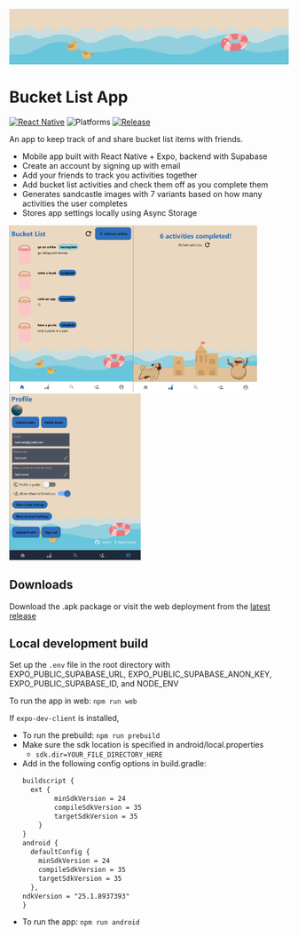 ![A banner displayed in the app of ocean waves, with two rubber ducks and a life ring overlayed on top.](assets/readme/banner.png)

# Bucket List App

[![React Native](https://img.shields.io/badge/React_Native-%2320232a.svg?logo=react&logoColor=%2361DAFB)](#)
![Platforms](https://img.shields.io/badge/platforms-android%2C_web-blue)
[![Release](https://img.shields.io/github/v/release/ollime/bucket-list-app)](https://github.com/ollime/bucket-list-app/releases)

An app to keep track of and share bucket list items with friends.

- Mobile app built with React Native + Expo, backend with Supabase
- Create an account by signing up with email
- Add your friends to track you activities together
- Add bucket list activities and check them off as you complete them
- Generates sandcastle images with 7 variants based on how many activities the user completes
- Stores app settings locally using Async Storage


<img src="assets/readme/home.png" alt="Page displaying bucket list activities" style="height:300px;" /><img src="assets/readme/castles.png" alt="Page with castles and completed activities" style="height:300px;" /><img src="assets/readme/dark-mode.png" alt="Accounts & settings page" style="height:300px;" />

## Downloads

Download the .apk package or visit the web deployment from the [latest release](https://github.com/ollime/bucket-list-app/releases)

## Local development build

Set up the `.env` file in the root directory with EXPO_PUBLIC_SUPABASE_URL, EXPO_PUBLIC_SUPABASE_ANON_KEY, EXPO_PUBLIC_SUPABASE_ID, and NODE_ENV

To run the app in web: `npm run web`

If `expo-dev-client` is installed,

- To run the prebuild: `npm run prebuild`
- Make sure the sdk location is specified in android/local.properties
  - `sdk.dir=YOUR_FILE_DIRECTORY_HERE`
- Add in the following config options in build.gradle:
  ```
  buildscript {
    ext {
          minSdkVersion = 24
          compileSdkVersion = 35
          targetSdkVersion = 35
      }
  }
  android {
    defaultConfig {
      minSdkVersion = 24
      compileSdkVersion = 35
      targetSdkVersion = 35
    },
  ndkVersion = "25.1.8937393"
  }
  ```
- To run the app: `npm run android`
